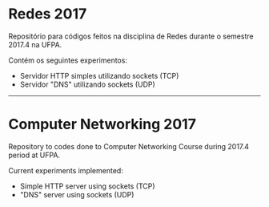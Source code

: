 # Redes 2017

Repositório para códigos feitos na disciplina de Redes durante o semestre 2017.4 na UFPA.

Contém os seguintes experimentos:
<ul>
  <li>Servidor HTTP simples utilizando sockets (TCP)</li>
  <li>Servidor "DNS" utilizando sockets (UDP)</li>
 </ul>

_______________________________________________________________________________

# Computer Networking 2017

Repository to codes done to Computer Networking Course during 2017.4 period at UFPA.

Current experiments implemented:
<ul>
  <li>Simple HTTP server using sockets (TCP)</li>
  <li>"DNS" server using sockets (UDP)</li>
 </ul>
